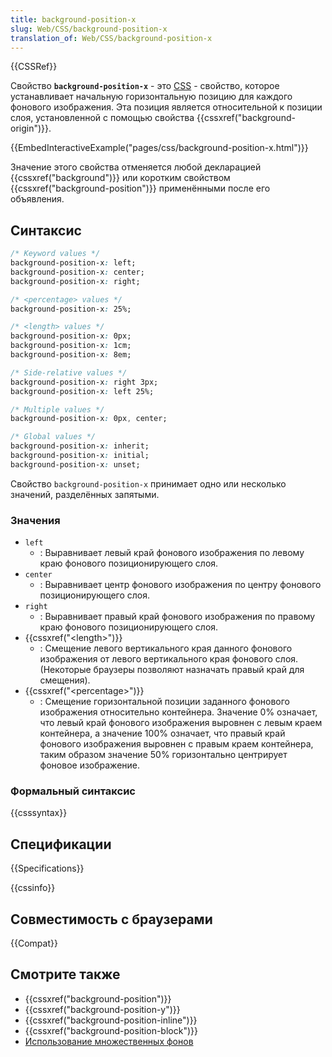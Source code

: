 ```yaml
---
title: background-position-x
slug: Web/CSS/background-position-x
translation_of: Web/CSS/background-position-x
---
```


{{CSSRef}}

Свойство **`background-position-x`** - это [CSS](/ru/docs/Web/CSS) - свойство, которое устанавливает начальную горизонтальную позицию для каждого фонового изображения. Эта позиция является относительной к позиции слоя, установленной с помощью свойства {{cssxref("background-origin")}}.

{{EmbedInteractiveExample("pages/css/background-position-x.html")}}

Значение этого свойства отменяется любой декларацией {{cssxref("background")}} или коротким свойством {{cssxref("background-position")}} применёнными после его объявления.

## Синтаксис

```css
/* Keyword values */
background-position-x: left;
background-position-x: center;
background-position-x: right;

/* <percentage> values */
background-position-x: 25%;

/* <length> values */
background-position-x: 0px;
background-position-x: 1cm;
background-position-x: 8em;

/* Side-relative values */
background-position-x: right 3px;
background-position-x: left 25%;

/* Multiple values */
background-position-x: 0px, center;

/* Global values */
background-position-x: inherit;
background-position-x: initial;
background-position-x: unset;
```

Свойство `background-position-x` принимает одно или несколько значений, разделённых запятыми.

### Значения

- `left`
  - : Выравнивает левый край фонового изображения по левому краю фонового позиционирующего слоя.
- `center`
  - : Выравнивает центр фонового изображения по центру фонового позиционирующего слоя.
- `right`
  - : Выравнивает правый край фонового изображения по правому краю фонового позиционирующего слоя.
- {{cssxref("&lt;length&gt;")}}
  - : Смещение левого вертикального края данного фонового изображения от левого вертикального края фонового слоя. (Некоторые браузеры позволяют назначать правый край для смещения).
- {{cssxref("&lt;percentage&gt;")}}
  - : Смещение горизонтальной позиции заданного фонового изображения относительно контейнера. Значение 0% означает, что левый край фонового изображения выровнен с левым краем контейнера, а значение 100% означает, что правый край фонового изображения выровнен с правым краем контейнера, таким образом значение 50% горизонтально центрирует фоновое изображение.

### Формальный синтаксис

{{csssyntax}}

## Спецификации

{{Specifications}}

{{cssinfo}}

## Совместимость с браузерами

{{Compat}}

## Смотрите также

- {{cssxref("background-position")}}
- {{cssxref("background-position-y")}}
- {{cssxref("background-position-inline")}}
- {{cssxref("background-position-block")}}
- [Использование множественных фонов](/ru/docs/CSS/Multiple_backgrounds)
